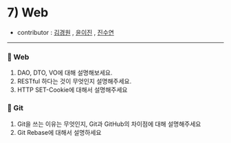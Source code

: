 # 7) Web
- contributor : [김경원](https://github.com/shining8543) , [윤이진](https://github.com/483759) , [진수연](https://github.com/jjuyeon)
<hr>

### :notebook_with_decorative_cover: Web
1. DAO, DTO, VO에 대해 설명해보세요.
2. RESTful 하다는 것이 무엇인지 설명해주세요.
3. HTTP SET-Cookie에 대해서 설명해주세요

### :notebook_with_decorative_cover: Git
1. Git을 쓰는 이유는 무엇인지, Git과 GitHub의 차이점에 대해 설명해주세요
2. Git Rebase에 대해서 설명하세요
